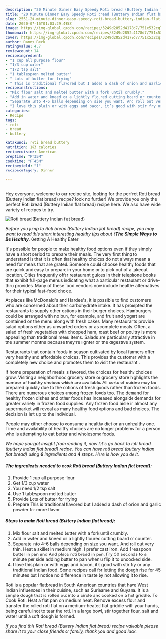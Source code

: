 ```yaml
---
description: "20 Minute Dinner Easy Speedy Roti bread (Buttery Indian flat bread)"
title: "20 Minute Dinner Easy Speedy Roti bread (Buttery Indian flat bread)"
slug: 2551-20-minute-dinner-easy-speedy-roti-bread-buttery-indian-flat-bread
date: 2020-07-16T01:03:29.495Z
image: https://img-global.cpcdn.com/recipes/3249d2852d4178d7/751x532cq70/roti-bread-buttery-indian-flat-bread-recipe-main-photo.jpg
thumbnail: https://img-global.cpcdn.com/recipes/3249d2852d4178d7/751x532cq70/roti-bread-buttery-indian-flat-bread-recipe-main-photo.jpg
cover: https://img-global.cpcdn.com/recipes/3249d2852d4178d7/751x532cq70/roti-bread-buttery-indian-flat-bread-recipe-main-photo.jpg
author: Danny Beck
ratingvalue: 4.7
reviewcount: 14
recipeingredient:
- "1 cup all purpose flour"
- "1/3 cup water"
- "1/2 tsp salt"
- "1 tablespoon melted butter"
- " Lots of butter for frying"
- " This is traditional flavored but I added a dash of onion and garlic powder for more flavor"
recipeinstructions:
- "Mix flour salt and melted butter with a fork until crumbly."
- "Add in water and kneed on a lightly floured cutting board or counter."
- "Separate into 4-6 balls depending on size you want. And roll out very thin. Heat a skillet in medium high. I prefer cast iron. Add 1 teaspoon butter in pan and And place roti bread in pan. Fry 30 seconds to a minute per side adding butter to pan when u flip it to uncooked side."
- "I love this plain or with eggs and bacon, it’s good with stir fry or any traditional Indian food. Some recipes call for letting the dough rise for 45 minutes but I notice no difference in taste by not allowing it to rise."
categories:
- Recipe
tags:
- roti
- bread
- buttery

katakunci: roti bread buttery 
nutrition: 163 calories
recipecuisine: American
preptime: "PT35M"
cooktime: "PT45M"
recipeyield: "1"
recipecategory: Dinner

---
```

<br>
Hey everyone, welcome to our recipe site, looking for the perfect Roti bread (Buttery Indian flat bread) recipe? look no further! We provide you only the perfect Roti bread (Buttery Indian flat bread) recipe here. We also have wide variety of recipes to try.
<br>


![Roti bread (Buttery Indian flat bread)](https://img-global.cpcdn.com/recipes/3249d2852d4178d7/751x532cq70/roti-bread-buttery-indian-flat-bread-recipe-main-photo.jpg)

<i>Before you jump to Roti bread (Buttery Indian flat bread) recipe, you may want to read this short interesting healthy tips about {<strong>The Simple Ways to Be Healthy</strong>.</i>
Getting A Healthy Eater

It's possible for people to make healthy food options even if they simply have a short period to prepare their meals. The very first thing to understand is that it is often that healthy choices do not always mean a need for meals that are grated. Someone could choose healthy foods that are quick and easy to prepare in your home or to pick out of a takeout location. Cities frequently offer restaurant guides in their telephone books that exhibit full-page menus indicating what a particular restaurant or drive-thru provides. Many of these food vendors now include healthy alternatives for their typical fast-food choice.

At places like McDonald's and Hardee's, it is possible to find customers who are concerned about their carbohydrate intake.  It has prompted the restaurants to supply other options in their burger choices. Hamburgers could be arranged with no bun, for example, and fruit and yogurt are contained on the menu along with fresh cakes. Many restaurants provide salad options either as unwanted orders or as complete meals. Often, a salad of fresh vegetables with chopped ham, roast beef or poultry is more appealing than traditional menu items.  Salads are particularly attractive in the summer months because they're lighter on the digestive system.

Restaurants that contain foods in season cultivated by local farmers offer very healthy and affordable choices.  This provides the customer with a completely new choice and promotes them to visit the restaurant .

If home preparation of meals is favored, the choices for healthy choices grow. Visiting a neighborhood grocery store or grocery store highlights the number of healthy choices which are available.  All sorts of cuisine may be prepared quickly due to the options of fresh goods rather than frozen foods. There are numerous choices among frozen foods too. The demand for healthy frozen dishes and other foods has increased alongside demands for greater variety in frozen food supplies. Any frozen food aisle in almost any supermarket will reveal as many healthy food options and bad choices. The decision is left up to the individual.

People may either choose to consume a healthy diet or an unhealthy one. Time and availability of healthy choices are no longer problems for a person who is attempting to eat better and wholesome foods.


<i>We hope you got insight from reading it, now let's go back to roti bread (buttery indian flat bread) recipe. You can have roti bread (buttery indian flat bread) using <strong>6</strong> ingredients and <strong>4</strong> steps. Here is how you do it.
</i>

##### The ingredients needed to cook Roti bread (Buttery Indian flat bread):

1. Provide 1 cup all purpose flour
1. Get 1/3 cup water
1. You need 1/2 tsp salt
1. Use 1 tablespoon melted butter
1. Provide  Lots of butter for frying
1. Prepare  This is traditional flavored but I added a dash of onion and garlic powder for more flavor


##### Steps to make Roti bread (Buttery Indian flat bread):

1. Mix flour salt and melted butter with a fork until crumbly.
1. Add in water and kneed on a lightly floured cutting board or counter.
1. Separate into 4-6 balls depending on size you want. And roll out very thin. Heat a skillet in medium high. I prefer cast iron. Add 1 teaspoon butter in pan and And place roti bread in pan. Fry 30 seconds to a minute per side adding butter to pan when u flip it to uncooked side.
1. I love this plain or with eggs and bacon, it’s good with stir fry or any traditional Indian food. Some recipes call for letting the dough rise for 45 minutes but I notice no difference in taste by not allowing it to rise.


Roti is a popular flatbread in South American countries that have West Indian influences in their cuisine, such as Suriname and Guyana. It is a simple dough that is rolled out into a circle and cooked on a hot griddle. To Cook Roti: Heat a flat pan on medium heat. Remove excess flour and transfer the rolled roti flat on a medium-heated flat griddle with your hands, being careful not to tear the roti. In a large bowl, stir together flour, salt and water until a soft dough is formed. 

<i>If you find this Roti bread (Buttery Indian flat bread) recipe valuable please share it to your close friends or family, thank you and good luck.</i>
